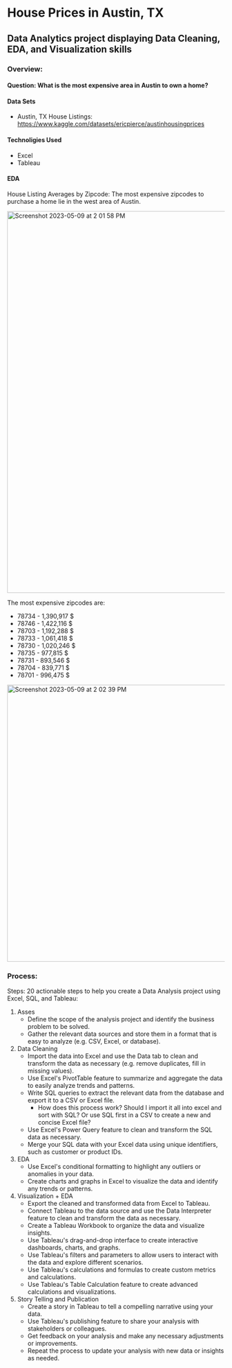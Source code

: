 # House Prices in Austin, TX
## Data Analytics project displaying Data Cleaning, EDA, and Visualization skills
### Overview:
#### Question: What is the most expensive area in Austin to own a home?
#### Data Sets
   * Austin, TX House Listings: https://www.kaggle.com/datasets/ericpierce/austinhousingprices

#### Technoligies Used
   * Excel
   * Tableau

#### EDA

House Listing Averages by Zipcode: </n>
The most expensive zipcodes to purchase a home lie in the west area of Austin.

<img width="881" alt="Screenshot 2023-05-09 at 2 01 58 PM" src="https://github.com/uploadtigris/AustinLiving/assets/70561045/5dfbc84f-765f-4018-bf2e-3a656e0abe0d">

The most expensive zipcodes are:
* 78734 - 1,390,917 $
* 78746 - 1,422,116 $
* 78703 - 1,192,288 $
* 78733 - 1,061,418 $
* 78730 - 1,020,246 $
* 78735 - 977,815 $
* 78731 - 893,546 $
* 78704 - 839,771 $
* 78701 - 996,475 $

<img width="639" alt="Screenshot 2023-05-09 at 2 02 39 PM" src="https://github.com/uploadtigris/AustinLiving/assets/70561045/d0d578ad-dd7f-488b-b1bd-300704a0602e">

   
### Process:
Steps:
20 actionable steps to help you create a Data Analysis project using Excel, SQL, and Tableau:

1. Asses
    * Define the scope of the analysis project and identify the business problem to be solved.
    * Gather the relevant data sources and store them in a format that is easy to analyze (e.g. CSV, Excel, or database).
2. Data Cleaning
    * Import the data into Excel and use the Data tab to clean and transform the data as necessary (e.g. remove duplicates, fill in missing values).
    * Use Excel's PivotTable feature to summarize and aggregate the data to easily analyze trends and patterns.
    * Write SQL queries to extract the relevant data from the database and export it to a CSV or Excel file.
        * How does this process work? Should I import it all into excel and sort with SQL? Or use SQL first in a CSV to create a new and concise Excel file?
    * Use Excel's Power Query feature to clean and transform the SQL data as necessary.
    * Merge your SQL data with your Excel data using unique identifiers, such as customer or product IDs.
3. EDA
    * Use Excel's conditional formatting to highlight any outliers or anomalies in your data.
    * Create charts and graphs in Excel to visualize the data and identify any trends or patterns.
4. Visualization + EDA
    * Export the cleaned and transformed data from Excel to Tableau.
    * Connect Tableau to the data source and use the Data Interpreter feature to clean and transform the data as necessary.
    * Create a Tableau Workbook to organize the data and visualize insights.
    * Use Tableau's drag-and-drop interface to create interactive dashboards, charts, and graphs.
    * Use Tableau's filters and parameters to allow users to interact with the data and explore different scenarios.
    * Use Tableau's calculations and formulas to create custom metrics and calculations.
    * Use Tableau's Table Calculation feature to create advanced calculations and visualizations.
5. Story Telling and Publication
    * Create a story in Tableau to tell a compelling narrative using your data.
    * Use Tableau's publishing feature to share your analysis with stakeholders or colleagues.
    * Get feedback on your analysis and make any necessary adjustments or improvements.
    * Repeat the process to update your analysis with new data or insights as needed.
